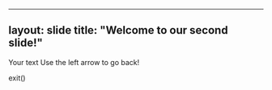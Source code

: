 


---
layout: slide
title: "Welcome to our second slide!"
---
Your text
Use the left arrow to go back!



exit()
